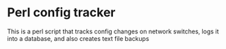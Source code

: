 # Perl config tracker
This is a perl script that tracks config changes on network switches, logs it into a database, and also creates text file backups
